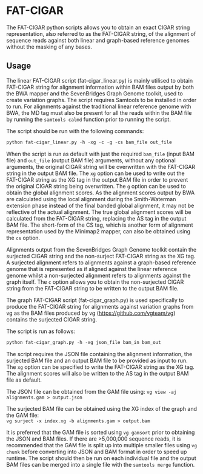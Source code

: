 # FAT-CIGAR

The FAT-CIGAR python scripts allows you to obtain an exact CIGAR string representation, also referred to as the FAT-CIGAR string, of the alignment of sequence reads against both linear and graph-based reference genomes without the masking of any bases.

## Usage

The linear FAT-CIGAR script (fat-cigar_linear.py) is mainly utilised to obtain FAT-CIGAR string for alignment information within BAM files output by both the BWA mapper and the SevenBridges Graph Genome toolkit, used to create variation graphs. The script requires Samtools to be installed in order to run. For alignments against the traditional linear reference genome with BWA, the MD tag must also be present for all the reads within the BAM file by running the `samtools calmd` function prior to running the script. 

The script should be run with the following commands:
```python
python fat-cigar_linear.py -h -xg -c -g -cs bam_file out_file
```
When the script is run as default with just the required `bam_file` (input BAM file) and `out_file` (output BAM file) arguments, without any optional arguments, the original CIGAR string will be overwritten with the FAT-CIGAR string in the output BAM file. The `xg` option can be used to write out the FAT-CIGAR string as the XG tag in the output BAM file in order to prevent the original CIGAR string being overwritten. The `g` option can be used to obtain the global alignment scores. As the alignment scores output by BWA are calculated using the local alignment during the Smith-Waterman extension phase instead of the final banded global alignment, it may not be reflective of the actual alignment. The true global alignment scores will be calculated from the FAT-CIGAR string, replacing the AS tag in the output BAM file. The short-form of the CS tag, which is another form of alignment representation used by the Minimap2 mapper, can also be obtained using the `cs` option. 

Alignments output from the SevenBridges Graph Genome toolkit contain the surjected CIGAR string and the non-surject FAT-CIGAR string as the XG tag. A surjected alignment refers to alignments against a graph-based reference genome that is represented as if aligned against the linear reference genome whilst a non-surjected alignment refers to alignments against the graph itself. The `c` option allows you to obtain the non-surjected CIGAR string from the FAT-CIGAR string to be written to the output BAM file.  
  

The graph FAT-CIGAR script (fat-cigar_graph.py) is used specifically to produce the FAT-CIGAR string for alignments against variation graphs from vg as the BAM files produced by vg (https://github.com/vgteam/vg) contains the surjected CIGAR string. 

The script is run as follows:     
```python
python fat-cigar_graph.py -h -xg json_file bam_in bam_out
```
The script requires the JSON file containing the alignment information, the surjected BAM file and an output BAM file to be provided as input to run. The `xg` option can be specified to write the FAT-CIGAR string as the XG tag. The alignment scores will also be written to the AS tag in the output BAM file as default. 

The JSON file can be obtained from the GAM file using:
```vg view -aj alignments.gam > output.json```

The surjected BAM file can be obtained using the XG index of the graph and the GAM file:   
```vg surject -x index.xg -b alignments.gam > output.bam```

It is preferred that the GAM file is sorted using `vg gamsort` prior to obtaining the JSON and BAM files. If there are >5,000,000 sequence reads, it is recommended that the GAM file is split up into multiple smaller files using `vg chunk` before converting into JSON and BAM format in order to speed up runtime. The script should then be run on each individual file and the output BAM files can be merged into a single file with the `samtools merge` function. 
     
